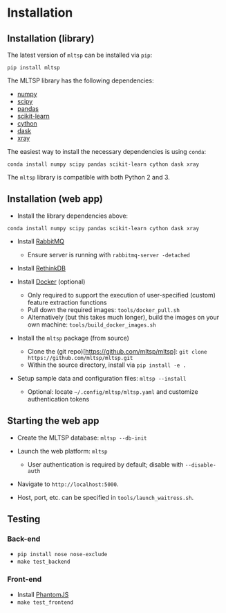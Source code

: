 # Installation
## Installation (library)

The latest version of `mltsp` can be installed via `pip`:
```
pip install mltsp
```

The MLTSP library has the following dependencies:
- [numpy](http://www.numpy.org/)
- [scipy](http://www.scipy.org/)
- [pandas](http://pandas.pydata.org)
- [scikit-learn](http://scikit-learn.org/)
- [cython](http://cython.org/)
- [dask](http://dask.pydata.org/)
- [xray](http://xray.readthedocs.org/)

The easiest way to install the necessary dependencies is using `conda`:
```
conda install numpy scipy pandas scikit-learn cython dask xray
```

The `mltsp` library is compatible with both Python 2 and 3. 

## Installation (web app)

* Install the library dependencies above:
```
conda install numpy scipy pandas scikit-learn cython dask xray
```

* Install [RabbitMQ](https://www.rabbitmq.com/download.html)
  * Ensure server is running with `rabbitmq-server -detached`

* Install [RethinkDB](https://www.rethinkdb.com/docs/install/)

* Install [Docker](https://docs.docker.com/engine/installation/) (optional)

  * Only required to support the execution of user-specified (custom) feature extraction functions
  * Pull down the required images: `tools/docker_pull.sh`
  * Alternatively (but this takes much longer), build the images on your own machine:
  `tools/build_docker_images.sh`

* Install the `mltsp` package (from source)
  * Clone the (git repo)[https://github.com/mltsp/mltsp]:
    `git clone https://github.com/mltsp/mltsp.git`
  * Within the source directory, install via `pip install -e .`

* Setup sample data and configuration files: `mltsp --install`
  * Optional: locate `~/.config/mltsp/mltsp.yaml` and customize authentication tokens

## Starting the web app
* Create the MLTSP database: `mltsp --db-init`

* Launch the web platform: `mltsp`
  * User authentication is required by default; disable with `--disable-auth`

* Navigate to `http://localhost:5000`.

* Host, port, etc. can be specified in `tools/launch_waitress.sh`.

## Testing
### Back-end
- `pip install nose nose-exclude`
- `make test_backend`

### Front-end
- Install [PhantomJS](http://phantomjs.org/build.html)
- `make test_frontend`
